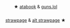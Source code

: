# 


<p align="center">
<img src="https://gifcity.carrd.co/assets/images/gallery43/821dff9c.png?v=d7271437" alt="" class="center">


<p align="center">
★ <a href="https://geto.atabook.org/?page=1"> atabook</a> & <a href="https://guns.lol/sukunagod">guns.lol</a>
</p>


<p align="center">
<img src="https://i.imgur.com/qOnDL6S.png" alt="" class="center">

</p>

<p align="center">
<a href="https://homesicks.straw.page/">strawpage</a> & <a href="https://getoguru.straw.page/">alt strawpage</a> ★
</p>

<p align="center">

<p align="center">
<img src="https://gifcity.carrd.co/assets/images/gallery43/0be9d617.gif?v=d7271437" alt="" class="center">
